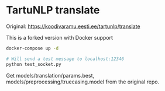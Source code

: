 # TartuNLP translate
Original: https://koodivaramu.eesti.ee/tartunlp/translate

This is a forked version with Docker support
```bash
docker-compose up -d

# Will send a test message to localhost:12346
python test_socket.py
```

Get models/translation/params.best, models/preprocessing/truecasing.model from the original repo.
